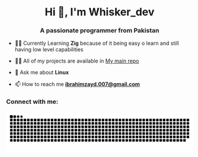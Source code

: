 <h1 align="center">Hi 👋, I'm Whisker_dev</h1>
<h3 align="center">A passionate programmer from Pakistan</h3>


- 👨‍🎓 Currently Learning **Zig** because of it being easy o learn and still having low level capabilities

- 👨‍💻 All of my projects are available in [My main repo](https://github.com/Whisker-dev/Whisker-dev/)

- 💬 Ask me about **Linux**

- 📫 How to reach me **ibrahimzayd.007@gmail.com**

<h3 align="left">Connect with me:</h3>
<p align="left">
</p>


![Snake animation](https://raw.githubusercontent.com/platane/snk/output/github-contribution-grid-snake-dark.svg)

